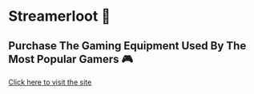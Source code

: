 # Streamerloot 👾

## Purchase The Gaming Equipment Used By The Most Popular Gamers 🎮

[Click here to visit the site](https://streamerloot.netlify.app/)


